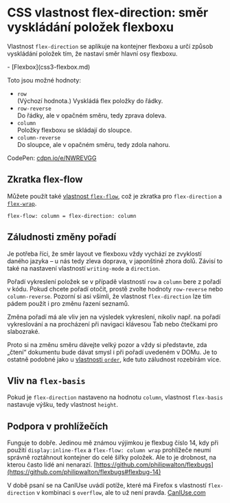 # CSS vlastnost flex-direction: směr vyskládání položek flexboxu

Vlastnost `flex-direction` se aplikuje na kontejner flexboxu a určí způsob vyskládání položek tím, že nastaví směr hlavní osy flexboxu.

<!-- TODO obrázek -->

<div class="related web-only" markdown="1">
- [Flexbox](css3-flexbox.md)
</div>

Toto jsou možné hodnoty:

- `row`  
(Výchozí hodnota.) Vyskládá flex položky do řádky.
- `row-reverse`  
Do řádky, ale v opačném směru, tedy zprava doleva.
- `column`  
Položky flexboxu se skládají do sloupce.
- `column-reverse`  
Do sloupce, ale v opačném směru, tedy zdola nahoru.

CodePen: [cdpn.io/e/NWREVGG](https://codepen.io/machal/pen/NWREVGG?editors=0000)

## Zkratka flex-flow

Můžete použít také [vlastnost `flex-flow`](css-flex-flow.md), což je zkratka pro `flex-direction` a [`flex-wrap`](css-flex-wrap.md).

```
flex-flow: column = flex-direction: column
```

## Záludnosti změny pořadí

Je potřeba říci, že směr layout ve flexboxu vždy vychází ze zvyklostí daného jazyka – u nás tedy zleva doprava, v japonštině zhora dolů. Závisí to také na nastavení vlastností `writing-mode` a `direction`.

<!-- AdSnippet -->

Pořadí vykreslení položek se v případě vlastností `row` a `column` bere z pořadí v kódu. Pokud chcete pořadí otočit, prostě zvolte hodnoty `row-reverse` nebo `column-reverse`. Pozorní si asi všimli, že vlastnost `flex-direction` lze tím pádem použít i pro změnu řazení seznamů.

Změna pořadí má ale vliv jen na výsledek vykreslení, nikoliv např. na pořadí vykreslování a na procházení při navigaci klávesou Tab nebo čtečkami pro slabozraké.

Proto si na změnu směru dávejte velký pozor a vždy si představte, zda „čtení“ dokumentu bude dávat smysl i při pořadí uvedeném v DOMu. Je to ostatně podobné jako u [vlastnosti `order`](css-order.md), kde tuto záludnost rozebírám více.

## Vliv na `flex-basis`

Pokud je `flex-direction` nastaveno na hodnotu `column`, vlastnost `flex-basis` nastavuje výšku, tedy vlastnost `height`.

## Podpora v prohlížečích

Funguje to dobře. Jedinou mě známou výjimkou je flexbug číslo 14, kdy při použití `display:inline-flex` a `flex-flow: column wrap` prohlížeče neumí správně roztáhnout kontejner do celé šířky položek. Ale to je drobnost, na kterou často lidé ani nenarazí. [https://github.com/philipwalton/flexbugs](https://github.com/philipwalton/flexbugs#flexbug-14)

V době psaní se na CanIUse uvádí potíže, které má Firefox s vlastností `flex-direction` v kombinaci s `overflow`, ale to už není pravda. [CanIUse.com](https://caniuse.com/mdn-css_properties_flex-direction)

<!-- AdSnippet -->
